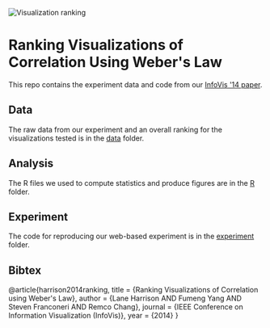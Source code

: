 ![Visualization ranking](docs/img/ranking.png?raw=true)

Ranking Visualizations of Correlation Using Weber's Law
===================

This repo contains the experiment data and code from our [InfoVis '14 paper](docs/harrison2014ranking.pdf?raw=true). 

Data
---

The raw data from our experiment and an overall ranking for the visualizations tested is in the [data](data) folder.

Analysis
---

The R files we used to compute statistics and produce figures are in the [R](R/) folder.

Experiment
---

The code for reproducing our web-based experiment is in the [experiment](experiment) folder.


Bibtex
---
@article{harrison2014ranking,
  title = {Ranking Visualizations of Correlation using Weber's Law},
  author = {Lane Harrison AND Fumeng Yang AND Steven Franconeri AND Remco Chang},
  journal = {IEEE Conference on Information Visualization (InfoVis)},
  year = {2014}
}
